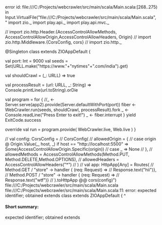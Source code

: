 error id: file:///C:/Projects/webcrawler/src/main/scala/Main.scala:[268..275) in Input.VirtualFile("file:///C:/Projects/webcrawler/src/main/scala/Main.scala", "
import zio._
import play.api._
import play.api.mvc._

// import zio.http.Header.{AccessControlAllowMethods, AccessControlAllowOrigin,AccessControlAllowHeaders, Origin}
// import zio.http.Middleware.{CorsConfig, cors}
// import zio.http._

@Singleton
class  extends ZIOAppDefault  {

  val port: Int = 9000
  val seeds =
    Set(URLL.make("https://www."+"nytimes"+".com/india").get)

  val shouldCrawl = (_: URLL) => true

  val processResult =
    (url: URLL, _: String) => Console.printLine(url.toString).orDie
  
  val program =
    for {
      //_ <- Server.serve(app2).provide(Server.defaultWithPort(port))
      fiber <- WebCrawler.run(seeds, shouldCrawl, processResult).fork
      _     <- Console.readLine("Press Enter to exit!")
      _     <- fiber.interrupt
    } yield ExitCode.success

  override val run =
    program.provide(
      WebCrawler.live,
      Web.live
    )
}

// val config: CorsConfig =
  // CorsConfig(
  //   allowedOrigin = {
  //     case origin @ Origin.Value(_, host, _) if host == "http://localhost:5500" => Some(AccessControlAllowOrigin.Specific(origin))
  //     case _                                                             => None
  //   },
  //   allowedMethods = AccessControlAllowMethods(Method.PUT, Method.DELETE,Method.OPTIONS),
  //   allowedHeaders = AccessControlAllowHeaders("*")
  // )
  // val app: HttpApp[Any] = Routes(
  //   Method.GET / "store" -> handler { (req: Request) =>
  //     Response.text("hii")},
  //   Method.POST / "store" -> handler { (req: Request) =>
  //     Response.text("wtf")}
  // ).toHttpApp @@ cors(config)")
file:///C:/Projects/webcrawler/src/main/scala/Main.scala
file:///C:/Projects/webcrawler/src/main/scala/Main.scala:11: error: expected identifier; obtained extends
class  extends ZIOAppDefault  {
       ^
#### Short summary: 

expected identifier; obtained extends
